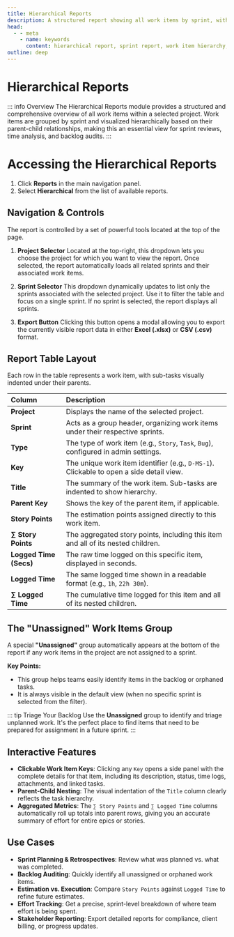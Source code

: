 ```yaml
---
title: Hierarchical Reports
description: A structured report showing all work items by sprint, with parent-child hierarchies and aggregated metrics for time and effort.
head:
  - - meta
    - name: keywords
      content: hierarchical report, sprint report, work item hierarchy, backlog audit, time tracking, zymmr
outline: deep
---
```


# Hierarchical Reports

::: info Overview
The Hierarchical Reports module provides a structured and comprehensive overview of all work items within a selected project. Work items are grouped by sprint and visualized hierarchically based on their parent-child relationships, making this an essential view for sprint reviews, time analysis, and backlog audits.
:::

# Accessing the Hierarchical Reports
1. Click **Reports** in the main navigation panel.
2. Select **Hierarchical** from the list of available reports.

## Navigation & Controls

The report is controlled by a set of powerful tools located at the top of the page.

1.  **Project Selector**
    Located at the top-right, this dropdown lets you choose the project for which you want to view the report. Once selected, the report automatically loads all related sprints and their associated work items.

2.  **Sprint Selector**
    This dropdown dynamically updates to list only the sprints associated with the selected project. Use it to filter the table and focus on a single sprint. If no sprint is selected, the report displays all sprints.

3.  **Export Button**
    Clicking this button opens a modal allowing you to export the currently visible report data in either **Excel (.xlsx)** or **CSV (.csv)** format.

## Report Table Layout

Each row in the table represents a work item, with sub-tasks visually indented under their parents.

| Column                  | Description                                                                               |
| :---------------------- | :---------------------------------------------------------------------------------------- |
| **Project**             | Displays the name of the selected project.                                                |
| **Sprint**              | Acts as a group header, organizing work items under their respective sprints.             |
| **Type**                | The type of work item (e.g., `Story`, `Task`, `Bug`), configured in admin settings.       |
| **Key**                 | The unique work item identifier (e.g., `D-MS-1`). Clickable to open a side detail view.   |
| **Title**               | The summary of the work item. Sub-tasks are indented to show hierarchy.                   |
| **Parent Key**          | Shows the key of the parent item, if applicable.                                          |
| **Story Points**        | The estimation points assigned directly to this work item.                                |
| **∑ Story Points**      | The aggregated story points, including this item and all of its nested children.          |
| **Logged Time (Secs)**  | The raw time logged on this specific item, displayed in seconds.                          |
| **Logged Time**         | The same logged time shown in a readable format (e.g., `1h`, `22h 30m`).                   |
| **∑ Logged Time**       | The cumulative time logged for this item and all of its nested children.                  |

## The "Unassigned" Work Items Group

A special **"Unassigned"** group automatically appears at the bottom of the report if any work items in the project are not assigned to a sprint.

**Key Points:**
-   This group helps teams easily identify items in the backlog or orphaned tasks.
-   It is always visible in the default view (when no specific sprint is selected from the filter).

::: tip Triage Your Backlog
Use the **Unassigned** group to identify and triage unplanned work. It's the perfect place to find items that need to be prepared for assignment in a future sprint.
:::

## Interactive Features

-   **Clickable Work Item Keys**: Clicking any `Key` opens a side panel with the complete details for that item, including its description, status, time logs, attachments, and linked tasks.
-   **Parent-Child Nesting**: The visual indentation of the `Title` column clearly reflects the task hierarchy.
-   **Aggregated Metrics**: The `∑ Story Points` and `∑ Logged Time` columns automatically roll up totals into parent rows, giving you an accurate summary of effort for entire epics or stories.

## Use Cases

-   **Sprint Planning & Retrospectives**: Review what was planned vs. what was completed.
-   **Backlog Auditing**: Quickly identify all unassigned or orphaned work items.
-   **Estimation vs. Execution**: Compare `Story Points` against `Logged Time` to refine future estimates.
-   **Effort Tracking**: Get a precise, sprint-level breakdown of where team effort is being spent.
-   **Stakeholder Reporting**: Export detailed reports for compliance, client billing, or progress updates.
